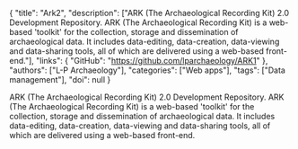 {
  "title": "Ark2",
  "description": ["ARK (The Archaeological Recording Kit) 2.0 Development Repository. ARK (The Archaeological Recording Kit) is a web-based 'toolkit' for the collection, storage and dissemination of archaeological data. It includes data-editing, data-creation, data-viewing and data-sharing tools, all of which are delivered using a web-based front-end."],
  "links": {
    "GitHub": "https://github.com/lparchaeology/ARK1"
  },
  "authors": ["L-P Archaeology"],
  "categories": ["Web apps"],
  "tags": ["Data management"],
  "doi": null
}

<!-- Generated by csv2md.R – do not edit by hand -->

ARK (The Archaeological Recording Kit) 2.0 Development Repository. ARK (The Archaeological Recording Kit) is a web-based 'toolkit' for the collection, storage and dissemination of archaeological data. It includes data-editing, data-creation, data-viewing and data-sharing tools, all of which are delivered using a web-based front-end.